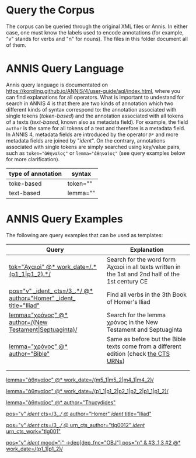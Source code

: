 # Query the Corpus

The corpus can be queried through the original XML files or Annis. 
In either case, one must know the labels used to encode annotations
(for example, "v" stands for verbs and "n" for nouns). The files in this
folder document all of them.

# ANNIS Query Language

Annis query language is documentated on https://korpling.github.io/ANNIS/4/user-guide/aql/index.html,
 where you can find explanations 
for all operators. What is important to undestand for search in ANNIS 4
is that there are two
kinds of annotation which two different kinds of syntax correspond to: 
the annotation associated with single tokens (*token-based*) and 
the annotation associated with all tokens of a texts (*text-based*, 
known also as metadata field). For example, the field `author`
is the same for all tokens of a text and therefore is a metadata field. 
In ANNIS 4, metadata fields are introduced by the operator `@*` 
and more metadata fields
are joined by "_ident_". On the contrary, 
annotations associated with single tokens are simply
searched using key/value pairs, such as `token="ἀθηναῖος"` or 
`lemma="ἀθηναῖος"` (see query examples below for more clarification).

|type of annotation|syntax|
|-----|-----|
|toke-based|token=""|
|text-based|lemma=""|

# ANNIS Query Examples

The following are query examples that can be used as templates:

<table>
  <thead>
    <tr>
      <th>Query</th>
      <th>Explanation</th>
    </tr>
  </thead>
  <tbody>
<tr>
<td><a href="https://annis.varro.informatik.uni-leipzig.de/?id=6bda01ce-60aa-43bb-9f7c-429a4a31fb3d#_q=dG9rPSLhvIjPh86xzrnOv-G9tiIgQCogd29ya19kYXRlPS8uKihwMV8xfHAxXzIpLiov&ql=aql&_c=b2dhX3YwLjIuMF81LG9nYV92MC4yLjBfMyxvZ2FfdjAuMi4wXzQsb2dhX3YwLjIuMF8xLG9nYV92MC4yLjBfMg&cl=5&cr=5&s=0&l=10&">tok="Ἀχαιοὶ" @* work_date=/.*(p1_1|p1_2).*/</a></td>
<td>Search for the word form Ἀχαιοὶ in all texts written in the 1st and 2nd half of the 1st century CE</td>
</tr>

<tr>
<td><a href="https://annis.varro.informatik.uni-leipzig.de/?id=d70ea7e5-fcbd-42fc-9c76-6c2eb45c0c40#_q=cG9zPSJ2IiBfaWRlbnRfIGN0cz0vM18uKi8gQCogYXV0aG9yPSJIb21lciIgX2lkZW50XyB0aXRsZT0iSWxpYWQiCg&ql=aql&_c=b2dhX3YwLjIuMF81LG9nYV92MC4yLjBfMyxvZ2FfdjAuMi4wXzQsb2dhX3YwLjIuMF8xLG9nYV92MC4yLjBfMg&cl=5&cr=5&s=0&l=10&">pos="v" _ident_ cts=/3_.*/ @* author="Homer" _ident_ title="Iliad"</a></td>
<td>Find all verbs in the 3th Book of Homer's Iliad</td>
</tr>


<tr>
<td><a href="https://annis.varro.informatik.uni-leipzig.de/?id=c0d4ca46-e15e-41e1-a279-182ff9920ecb#_q=bGVtbWE9Is-Hz4HPjM69zr_PgiIgQCogYXV0aG9yPS8oTmV3IFRlc3RhbWVudHxTZXB0dWFnaW50YSkv&ql=aql&_c=b2dhX3YwLjIuMF8xLG9nYV92MC4yLjBfMixvZ2FfdjAuMi4wXzMsb2dhX3YwLjIuMF80LG9nYV92MC4yLjBfNQ&cl=5&cr=5&s=0&l=10&">lemma="χρόνος" @* author=/(New Testament|Septuaginta)/</a></td>
<td>Search for the lemma χρόνος in the New Testament and Septuaginta</td>
</tr>

<tr>
<td><a href="https://annis.varro.informatik.uni-leipzig.de/?id=102587ea-2f8d-42e1-af4e-71f61c5768e8#_q=bGVtbWE9Is-Hz4HPjM69zr_PgiIgQCogYXV0aG9yPSJCaWJsZSI&ql=aql&_c=b2dhX3YwLjIuMF8xLG9nYV92MC4yLjBfMixvZ2FfdjAuMi4wXzMsb2dhX3YwLjIuMF80LG9nYV92MC4yLjBfNQ&cl=5&cr=5&s=0&l=10&">lemma="χρόνος" @* author="Bible"</a></td>
<td>Same as before but the Bible texts come from a different edition (check <a href="https://github.com/OperaGraecaAdnotata/OGA/blob/main/urn_cts/texts/urn_cts_plus_date_label.xml">the CTS URNs</a>)</td>
</tr>

<tr>
<td><a href="" ></a></td>
<td></td>
</tr>

<tr>
<td><a href="" ></a></td>
<td></td>
</tr>
</tbody>
</table>

[lemma="ἀθηναῖος" @* work_date=/(m5_1|m5_2|m4_1|m4_2)/](https://annis.varro.informatik.uni-leipzig.de/?id=52281da9-9508-4ac2-be14-ce79c5731e2a#_q=bGVtbWE9IuG8gM64zrfOvc6x4b-Wzr_PgiIgQCogd29ya19kYXRlPS8obTVfMXxtNV8yfG00XzF8bTRfMikvCgo&ql=aql&_c=b2dhX3YwLjIuMF81LG9nYV92MC4yLjBfMyxvZ2FfdjAuMi4wXzQsb2dhX3YwLjIuMF8xLG9nYV92MC4yLjBfMg&cl=5&cr=5&s=0&l=10&)

[lemma="ἀθηναῖος" @* work_date=/(p1_1|p1_2|p2_1|p2_2|p1_1|p1_2)/](https://annis.varro.informatik.uni-leipzig.de/?id=433e2997-85ed-49be-bbe1-858ff27c06d7#_q=bGVtbWE9IuG8gM64zrfOvc6x4b-Wzr_PgiIgQCogd29ya19kYXRlPS8ocDFfMXxwMV8yfHAyXzF8cDJfMnxwMV8xfHAxXzIpLwoK&ql=aql&_c=b2dhX3YwLjIuMF81LG9nYV92MC4yLjBfMyxvZ2FfdjAuMi4wXzQsb2dhX3YwLjIuMF8xLG9nYV92MC4yLjBfMg&cl=5&cr=5&s=0&l=10&)

[lemma="ἀθηναῖος" @* author="Thucydides"](https://annis.varro.informatik.uni-leipzig.de/?id=79e496e6-79f3-4d6b-bd87-4d8dfc68402f#_q=bGVtbWE9IuG8gM64zrfOvc6x4b-Wzr_PgiIgQCogYXV0aG9yPSJUaHVjeWRpZGVzIgoK&ql=aql&_c=b2dhX3YwLjIuMF81LG9nYV92MC4yLjBfMyxvZ2FfdjAuMi4wXzQsb2dhX3YwLjIuMF8xLG9nYV92MC4yLjBfMg&cl=5&cr=5&s=0&l=10&)

[pos="v" _ident_ cts=/3_.*/ @* author="Homer" _ident_ title="Iliad"](https://annis.varro.informatik.uni-leipzig.de/?id=d70ea7e5-fcbd-42fc-9c76-6c2eb45c0c40#_q=cG9zPSJ2IiBfaWRlbnRfIGN0cz0vM18uKi8gQCogYXV0aG9yPSJIb21lciIgX2lkZW50XyB0aXRsZT0iSWxpYWQiCg&ql=aql&_c=b2dhX3YwLjIuMF81LG9nYV92MC4yLjBfMyxvZ2FfdjAuMi4wXzQsb2dhX3YwLjIuMF8xLG9nYV92MC4yLjBfMg&cl=5&cr=5&s=0&l=10&)

[pos="v" _ident_ cts=/3_.*/ @* urn_cts_author="tlg0012" _ident_ urn_cts_work="tlg001"
](https://annis.varro.informatik.uni-leipzig.de/?id=92b6bc7a-2246-4a46-873a-e6fcf21f5d98#_q=cG9zPSJ2IiBfaWRlbnRfIGN0cz0vM18uKi8gQCogdXJuX2N0c19hdXRob3I9InRsZzAwMTIiIF9pZGVudF8gdXJuX2N0c193b3JrPSJ0bGcwMDEiCg&ql=aql&_c=b2dhX3YwLjIuMF81LG9nYV92MC4yLjBfMyxvZ2FfdjAuMi4wXzQsb2dhX3YwLjIuMF8xLG9nYV92MC4yLjBfMg&cl=5&cr=5&s=0&l=10&)

[pos="v" _ident_ mood="i" ->dep[dep_fnc="OBJ"] pos="n" & #3 .1,3 #2 @* work_date=/(p1_1|p1_2)/
](https://annis.varro.informatik.uni-leipzig.de/?id=fe33e671-1738-4ca0-bf84-d69f58c1a9b7#_q=cG9zPSJ2IiBfaWRlbnRfIG1vb2Q9ImkiIC0-ZGVwW2RlcF9mbmM9Ik9CSiJdIHBvcz0ibiIgJiAjMyAuMSwzICMyIEAqIHdvcmtfZGF0ZT0vKHAxXzF8cDFfMikvCg&ql=aql&_c=b2dhX3YwLjIuMF81LG9nYV92MC4yLjBfMyxvZ2FfdjAuMi4wXzQsb2dhX3YwLjIuMF8xLG9nYV92MC4yLjBfMg&cl=5&cr=5&s=0&l=10&)
